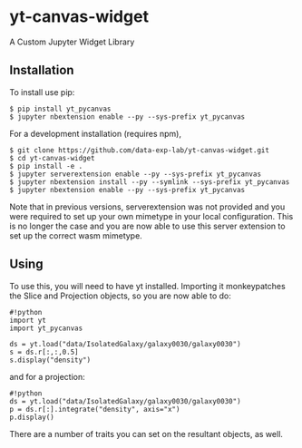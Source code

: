 yt-canvas-widget
===============================

A Custom Jupyter Widget Library

Installation
------------

To install use pip:

    $ pip install yt_pycanvas
    $ jupyter nbextension enable --py --sys-prefix yt_pycanvas


For a development installation (requires npm),

    $ git clone https://github.com/data-exp-lab/yt-canvas-widget.git
    $ cd yt-canvas-widget
    $ pip install -e .
    $ jupyter serverextension enable --py --sys-prefix yt_pycanvas
    $ jupyter nbextension install --py --symlink --sys-prefix yt_pycanvas
    $ jupyter nbextension enable --py --sys-prefix yt_pycanvas

Note that in previous versions, serverextension was not provided and you were
required to set up your own mimetype in your local configuration.  This is no
longer the case and you are now able to use this server extension to set up the
correct wasm mimetype.

Using
-----

To use this, you will need to have yt installed.  Importing it monkeypatches
the Slice and Projection objects, so you are now able to do:

```
#!python
import yt
import yt_pycanvas

ds = yt.load("data/IsolatedGalaxy/galaxy0030/galaxy0030")
s = ds.r[:,:,0.5]
s.display("density")
```

and for a projection:

```
#!python
ds = yt.load("data/IsolatedGalaxy/galaxy0030/galaxy0030")
p = ds.r[:].integrate("density", axis="x")
p.display()
```

There are a number of traits you can set on the resultant objects, as well.
